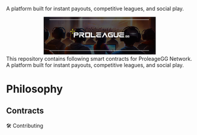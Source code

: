 A platform built for instant payouts, competitive leagues, and social play. 
<div align="center">
  <img src="https://github.com/proleaguegg/DeAi/blob/main/figures/proleague.jpeg?raw=true" width="60%" alt="DeepSeek-V3" />
</div>
This repository contains following smart contracts for ProleageGG Network. A platform built for instant payouts, competitive leagues, and social play. 

# Philosophy

## Contracts


🛠️ Contributing
